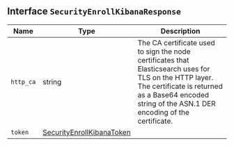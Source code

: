 ## Interface `SecurityEnrollKibanaResponse`

| Name | Type | Description |
| - | - | - |
| `http_ca` | string | The CA certificate used to sign the node certificates that Elasticsearch uses for TLS on the HTTP layer. The certificate is returned as a Base64 encoded string of the ASN.1 DER encoding of the certificate. |
| `token` | [SecurityEnrollKibanaToken](./SecurityEnrollKibanaToken.md) | &nbsp; |
